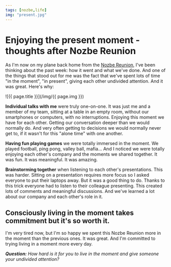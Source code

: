 ```yaml
---
tags: [nozbe,life]
img: "present.jpg"
---
```


# Enjoying the present moment - thoughts after Nozbe Reunion

As I'm now on my plane back home from the [Nozbe Reunion](/nozbereunion/), I've been thinking about the past week: how it went and what we've done. And one of the things that stood out for me was the fact that we've spent lots of time "in the moment", "in present", giving each other undivided attention. And it was great. Here's why:

<!--More-->

![{{ page.title }}](/img/{{ page.img }})

**Individual talks with me** were truly one-on-one. It was just me and a member of my team, sitting at a table in an empty room, without our smartphones or computers, with no interruptions. Enjoying this moment we have for each other. Getting our conversation deeper than we would normally do. And very often getting to decisions we would normally never get to, if it wasn't for this "alone time" with one another.

**Having fun playing games** we were totally immersed in the moment. We played football, ping pong, valley ball, mafia... And I noticed we were totally enjoying each other's company and the moments we shared together. It was fun. It was meaningful. It was amazing.

**Brainstorming together** when listening to each other's presentations. This was harder. Sitting on a presentation requires more focus so I asked everyone to put their laptops away. But it was a good thing to do. Thanks to this trick everyone had to listen to their colleague presenting. This created lots of comments and meaningful discussions. And we've learned a lot about our company and each other's role in it.

## Consciously living in the moment takes commitment but it's so worth it.

I'm very tired now, but I'm so happy we spent this Nozbe Reunion more in the moment than the previous ones. It was great. And I'm committed to trying living in a moment more every day. 

***Question:*** *How hard is it for you to live in the moment and give someone your undivided attention?*

[tp]: http://thepodcast.fm
[i]: http://iMagazine.pl
[d]: http://db.tt/kD7Liux
[e]: /how-i-use-evernote
[p]: /passion
[n]: https://michael.gratis/nozbe
[io]: https://michael.gratis/ipadonly/
[pm]: http://productivemag.com/
[s]: /show
[t]: http://twitter.com/MSliwinski